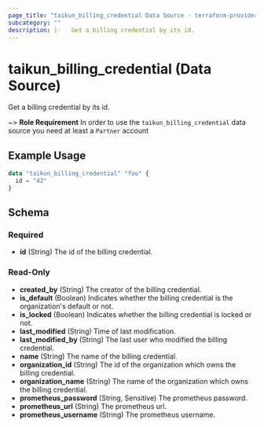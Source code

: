 ```yaml
---
page_title: "taikun_billing_credential Data Source - terraform-provider-taikun"
subcategory: ""
description: |-   Get a billing credential by its id.
---
```


# taikun_billing_credential (Data Source)

Get a billing credential by its id.

~> **Role Requirement** In order to use the `taikun_billing_credential` data source you need at least a `Partner`
account

## Example Usage

```terraform
data "taikun_billing_credential" "foo" {
  id = "42"
}
```

<!-- schema generated by tfplugindocs -->
## Schema

### Required

- **id** (String) The id of the billing credential.

### Read-Only

- **created_by** (String) The creator of the billing credential.
- **is_default** (Boolean) Indicates whether the billing credential is the organization's default or not.
- **is_locked** (Boolean) Indicates whether the billing credential is locked or not.
- **last_modified** (String) Time of last modification.
- **last_modified_by** (String) The last user who modified the billing credential.
- **name** (String) The name of the billing credential.
- **organization_id** (String) The id of the organization which owns the billing credential.
- **organization_name** (String) The name of the organization which owns the billing credential.
- **prometheus_password** (String, Sensitive) The prometheus password.
- **prometheus_url** (String) The prometheus url.
- **prometheus_username** (String) The prometheus username.


